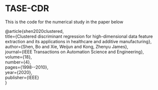 # TASE-CDR
This is the code for the numerical study in the paper below

@article{shen2020clustered,  
  title={Clustered discriminant regression for high-dimensional data feature extraction and its applications in healthcare and additive manufacturing},  
  author={Shen, Bo and Xie, Weijun and Kong, Zhenyu James},  
  journal={IEEE Transactions on Automation Science and Engineering},  
  volume={18},  
  number={4},  
  pages={1998--2010},  
  year={2020},  
  publisher={IEEE}  
}
